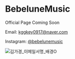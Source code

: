   </head>
  <body>
    <div class="container">
      <h1>BebeluneMusic</h1>
      <p class="subtitle">Official Page Coming Soon</p>
      <div class="contact">
        <p>Email: <a href="mailto:kggkey0917@naver.com">kggkey0917@naver.com</a></p>
        <p>Instagram: <a href="https://instagram.com/bebelunemusic" target="_blank">@bebelunemusic</a></p>
      </div>
    </div>
  </body>
  </html>
  


![김가경_이메일서명_배경O](https://github.com/user-attachments/assets/dee4f388-3355-4f47-8c20-6bf04a60d890)
